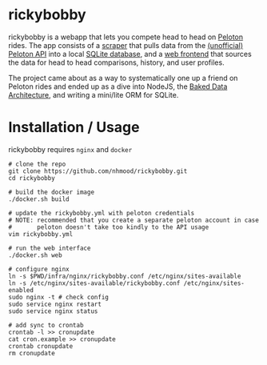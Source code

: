 # rickybobby

rickybobby is a webapp that lets you compete head to head on [Peloton](https://onepeloton.com) rides. The app consists of a [scraper](https://github.com/nhmood/rickybobby/blob/main/src/core.js) that pulls data from the [(unofficial) Peloton API](https://github.com/nhmood/rickybobby/blob/main/src/peloton/core.js) into a local [SQLite database](https://github.com/nhmood/rickybobby/tree/main/src/db), and a [web frontend](https://github.com/nhmood/rickybobby/tree/main/src/web) that sources the data for head to head comparisons, history, and user profiles.

  
The project came about as a way to systematically one up a friend on Peloton rides and ended up as a dive into NodeJS,  the [Baked Data Architecture](https://simonwillison.net/2021/Jul/28/baked-data/), and writing a mini/lite ORM for SQLite.
  

  

# Installation / Usage
rickybobby requires `nginx` and `docker`
  ```
  # clone the repo
  git clone https://github.com/nhmood/rickybobby.git
  cd rickybobby
  
# build the docker image
  ./docker.sh build

# update the rickybobby.yml with peloton credentials
# NOTE: recommended that you create a separate peloton account in case
#       peloton doesn't take too kindly to the API usage
vim rickybobby.yml

# run the web interface
./docker.sh web

# configure nginx
ln -s $PWD/infra/nginx/rickybobby.conf /etc/nginx/sites-available
ln -s /etc/nginx/sites-available/rickybobby.conf /etc/nginx/sites-enabled
sudo nginx -t # check config
sudo service nginx restart
sudo service nginx status

# add sync to crontab
crontab -l >> cronupdate
cat cron.example >> cronupdate
crontab cronupdate
rm cronupdate
  ```
